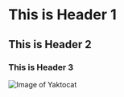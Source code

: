 # This is Header 1

## This is Header 2

### This is Header 3


![Image of Yaktocat](https://octodex.github.com/images/yaktocat.png)
